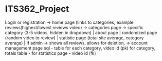 # ITS362_Project

Login or registration -> home page (links to categories, example reviews(highest/lowest reviews video) -> categories page -> specific category (3-5 videos, hidden in dropdown)
	|												  about page 
	|												  randomized page (random video to review)
	|												  statistic page (total site average, category average)
	|
if admin -> shows all reviews, allows for deletion, -> account management page
sql - table for each category, video id (pk) for category, totals table - for statistics page - video id (fk)
